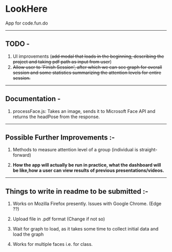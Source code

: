# LookHere

App for code.fun.do

-----------------------------------------------------------------------

## TODO -

1. UI improvements (~~add modal that loads in the beginning, describing the project and taking pdf path as input from user~~)
2. ~~Allow user to 'Finish Session', after which we can see graph for overall session and some statistics summarizing the attention levels for entire session.~~

----------------------------------------------------------------

## Documentation - 

1. processFace.js: Takes an image, sends it to Microsoft Face API and returns the headPose from the response.


-------------------------------------------------------------------------


## Possible Further Improvements :-

1. Methods to measure attention level of a group (individual is straight-forward)

2. **How the app will actually be run in practice, what the dashboard will be like,how a user can view results of previous presentations/videos.**

-----------------------------------------------------------------------------------------

## Things to write in readme to be submitted :-

1. Works on Mozilla Firefox presently. Issues with Google Chrome. (Edge ??)

2. Upload file in .pdf format (Change if not so)

3. Wait for graph to load, as it takes some time to collect initial data and load the graph

4. Works for multiple faces i.e. for class.
